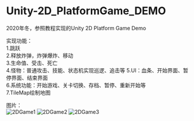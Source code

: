 # Unity-2D_PlatformGame_DEMO

2020年冬，参照教程实现的Unity 2D Platform Game Demo

实现功能：  
1.跳跃  
2.释放炸弹，炸弹爆炸、移动  
3.生命值、受击、死亡  
4.怪物：普通攻击、技能、状态机实现巡逻、追击等
5.UI：血条、开始界面、暂停界面、结束界面  
6.系统功能：开始游戏、关卡切换、存档、暂停、重新开始等  
7.TileMap绘制地图  

图片：  
![2DGame1](https://user-images.githubusercontent.com/74462917/123829131-244a1780-d93d-11eb-8c57-d55c5b7f4d69.jpg)
![2DGame2](https://user-images.githubusercontent.com/74462917/123829138-257b4480-d93d-11eb-9a80-90f97f324731.jpg)
![2DGame3](https://user-images.githubusercontent.com/74462917/123829140-26ac7180-d93d-11eb-933c-6f0b6a2faffc.jpg)

